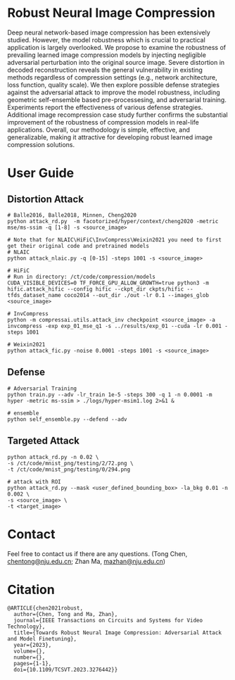 # Robust Neural Image Compression
Deep neural network-based image compression has been extensively studied. However, the model robustness  which is crucial to practical application is largely overlooked.
We propose to examine the robustness of prevailing learned image compression models by injecting negligible adversarial perturbation into the original source image. Severe distortion in decoded reconstruction reveals the general vulnerability in existing methods regardless of compression  settings (e.g., network architecture, loss function, quality scale). We then explore possible defense strategies against the adversarial attack to improve the model robustness, including geometric self-ensemble based pre-processesing, and adversarial training. Experiments report the effectiveness of various defense strategies. Additional image recompression case study further confirms the substantial improvement of the robustness of compression models in real-life applications. Overall, our methodology is simple, effective, and generalizable, making it attractive for developing robust learned image compression solutions.

# User Guide
## Distortion Attack
```
# Balle2016, Balle2018, Minnen, Cheng2020
python attack_rd.py  -m facotorized/hyper/context/cheng2020 -metric mse/ms-ssim -q [1-8] -s <source_image>

# Note that for NLAIC\HiFiC\InvCompress\Weixin2021 you need to first get their original code and pretrained models
# NLAIC
python attack_nlaic.py -q [0-15] -steps 1001 -s <source_image>

# HiFiC
# Run in directory: /ct/code/compression/models
CUDA_VISIBLE_DEVICES=0 TF_FORCE_GPU_ALLOW_GROWTH=true python3 -m hific.attack_hific --config hific --ckpt_dir ckpts/hific --tfds_dataset_name coco2014 --out_dir ./out -lr 0.1 --images_glob <source_image>

# InvCompress
python -m compressai.utils.attack_inv checkpoint <source_image> -a invcompress -exp exp_01_mse_q1 -s ../results/exp_01 --cuda -lr 0.001 -steps 1001

# Weixin2021
python attack_fic.py -noise 0.0001 -steps 1001 -s <source_image>
```

## Defense
```
# Adversarial Training
python train.py --adv -lr_train 1e-5 -steps 300 -q 1 -n 0.0001 -m hyper -metric ms-ssim > ./logs/hyper-msim1.log 2>&1 &

# ensemble
python self_ensemble.py --defend --adv
```

## Targeted Attack
```
python attack_rd.py -n 0.02 \
-s /ct/code/mnist_png/testing/2/72.png \
-t /ct/code/mnist_png/testing/0/294.png

# attack with ROI
python attack_rd.py --mask <user_defined_bounding_box> -la_bkg 0.01 -n 0.002 \
-s <source_image> \
-t <target_image>

```

# Contact
Feel free to contact us if there are any questions. (Tong Chen, chentong@nju.edu.cn; Zhan Ma, mazhan@nju.edu.cn)

# Citation
```
@ARTICLE{chen2021robust,
  author={Chen, Tong and Ma, Zhan},
  journal={IEEE Transactions on Circuits and Systems for Video Technology}, 
  title={Towards Robust Neural Image Compression: Adversarial Attack and Model Finetuning}, 
  year={2023},
  volume={},
  number={},
  pages={1-1},
  doi={10.1109/TCSVT.2023.3276442}}
```
